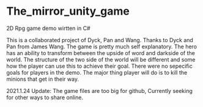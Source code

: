 # The_mirror_unity_game
2D Rpg game demo wirtten in C#

This is a collaborated project of Dyck, Pan and Wang.
Thanks to Dyck and Pan from James Wang.
The game is pretty much self explanatory. The hero has an ability to transform between the upside of word and darkside of the world. The structure of the two side of the world will be different and some how the player can use this to achieve their goal.
There were no sepecific goals for players in the demo. The major thing player will do is to kill the minions that get in their way.

2021.1.24 Update: The game files are too big for github, Currently seeking for other ways to share online.
